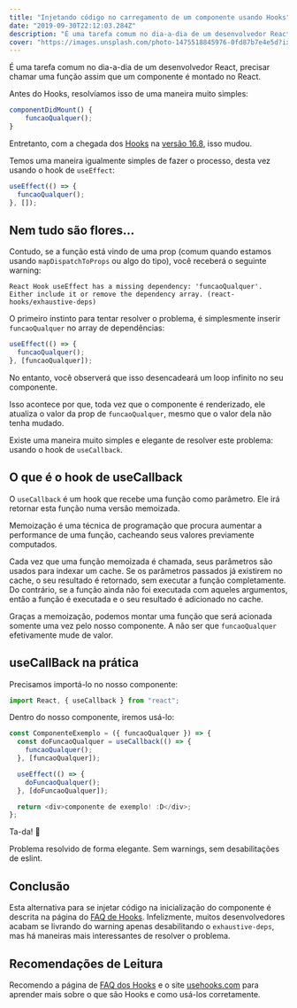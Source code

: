 ```yaml
---
title: "Injetando código no carregamento de um componente usando Hooks"
date: "2019-09-30T22:12:03.284Z"
description: "É uma tarefa comum no dia-a-dia de um desenvolvedor React, precisar chamar uma função assim que um componente é montado no React"
cover: "https://images.unsplash.com/photo-1475518845976-0fd87b7e4e5d?ixlib=rb-1.2.1&ixid=eyJhcHBfaWQiOjI0MX0&auto=format&fit=crop&w=1350&q=80"
---
```


É uma tarefa comum no dia-a-dia de um desenvolvedor React, precisar chamar uma função assim que um componente é montado no React.

Antes do Hooks, resolvíamos isso de uma maneira muito simples:

```js
componentDidMount() {
    funcaoQualquer();
}
```

Entretanto, com a chegada dos [Hooks](https://reactjs.org/docs/hooks-intro.html) na [versão 16.8](https://reactjs.org/blog/2019/02/06/react-v16.8.0.html), isso mudou.

Temos uma maneira igualmente simples de fazer o processo, desta vez usando o hook de `useEffect`:

```js
useEffect(() => {
  funcaoQualquer();
}, []);
```

## Nem tudo são flores...

Contudo, se a função está vindo de uma prop (comum quando estamos usando `mapDispatchToProps` ou algo do tipo), você receberá o seguinte warning:

```
React Hook useEffect has a missing dependency: 'funcaoQualquer'. Either include it or remove the dependency array. (react-hooks/exhaustive-deps)
```

O primeiro instinto para tentar resolver o problema, é simplesmente inserir `funcaoQualquer` no array de dependências:

```js
useEffect(() => {
  funcaoQualquer();
}, [funcaoQualquer]);
```

No entanto, você observerá que isso desencadeará um loop infinito no seu componente.

Isso acontece por que, toda vez que o componente é renderizado, ele atualiza o valor da prop de `funcaoQualquer`, mesmo que o valor dela não tenha mudado.

Existe uma maneira muito simples e elegante de resolver este problema: usando o hook de `useCallback`.

## O que é o hook de useCallback

O `useCallback` é um hook que recebe uma função como parâmetro. Ele irá retornar esta função numa versão memoizada.

Memoização é uma técnica de programação que procura aumentar a performance de uma função, cacheando seus valores previamente computados.

Cada vez que uma função memoizada é chamada, seus parâmetros são usados para indexar um cache. Se os parâmetros passados já existirem no cache, o seu resultado é retornado, sem executar a função completamente. Do contrário, se a função ainda não foi executada com aqueles argumentos, então a função é executada e o seu resultado é adicionado no cache.

Graças a memoização, podemos montar uma função que será acionada somente uma vez pelo nosso componente. A não ser que `funcaoQualquer` efetivamente mude de valor.

## useCallBack na prática

Precisamos importá-lo no nosso componente:

```js
import React, { useCallback } from "react";
```

Dentro do nosso componente, iremos usá-lo:

```js
const ComponenteExemplo = ({ funcaoQualquer }) => {
  const doFuncaoQualquer = useCallback(() => {
    funcaoQualquer();
  }, [funcaoQualquer]);

  useEffect(() => {
    doFuncaoQualquer();
  }, [doFuncaoQualquer]);

  return <div>componente de exemplo! :D</div>;
};
```

Ta-da! 🎉

Problema resolvido de forma elegante. Sem warnings, sem desabilitações de eslint.

## Conclusão

Esta alternativa para se injetar código na inicialização do componente é descrita na página do [FAQ de Hooks](https://reactjs.org/docs/hooks-faq.html). Infelizmente, muitos desenvolvedores acabam se livrando do warning apenas desabilitando o `exhaustive-deps`, mas há maneiras mais interessantes de resolver o problema.

## Recomendações de Leitura

Recomendo a página de [FAQ dos Hooks](https://reactjs.org/docs/hooks-faq.html) e o site [usehooks.com](https://usehooks.com/) para aprender mais sobre o que são Hooks e como usá-los corretamente.
